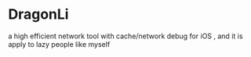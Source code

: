# DragonLi
a high efficient network tool with cache/network debug for iOS , and it is apply to lazy people like myself
